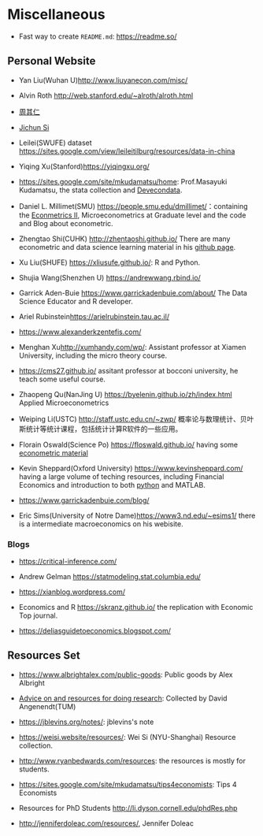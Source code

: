 # Miscellaneous

- Fast way to create `README.md`: <https://readme.so/>





## Personal Website

- Yan Liu(Wuhan U)<http://www.liuyanecon.com/misc/>

- Alvin Roth <http://web.stanford.edu/~alroth/alroth.html>

- [周其仁](http://www.zhouqiren.net/)

- [Jichun Si](http://sijichun.pro/)

- Leilei(SWUFE) dataset <https://sites.google.com/view/leileitilburg/resources/data-in-china>

- Yiqing Xu(Stanford)<https://yiqingxu.org/> 

- <https://sites.google.com/site/mkudamatsu/home>: Prof.Masayuki Kudamatsu, the stata collection and [Devecondata](http://devecondata.blogspot.com/).

-  Daniel L. Millimet(SMU) <https://people.smu.edu/dmillimet/>：containing the [Econmetrics II](https://smu.app.box.com/s/g379c3agpurdv8esmcmjtw11au95nuqr), Microeconometrics at Graduate level and the code and Blog about econometric.

<!-- - <https://www.trentonmize.com/home> -->

- Zhengtao Shi(CUHK) <http://zhentaoshi.github.io/> There are many econometric and data science learning material in his [github page](https://github.com/zhentaoshi?tab).

- Xu Liu(SHUFE) <https://xliusufe.github.io/>: R and Python. 

- Shujia Wang(Shenzhen U) <https://andrewwang.rbind.io/>

- Garrick Aden-Buie <https://www.garrickadenbuie.com/about/> The Data Science Educator and R developer.

- Ariel Rubinstein<https://arielrubinstein.tau.ac.il/> 

- <https://www.alexanderkzentefis.com/>

- Menghan Xu<http://xumhandy.com/wp/>: Assistant professor at Xiamen University, including the micro theory course.

<!-- - Sims <http://www.princeton.edu/~sims/>  -->

- <https://cms27.github.io/> assitant professor at bocconi university, he teach some useful course.

- Zhaopeng Qu(NanJing U) <https://byelenin.github.io/zh/index.html> Applied Microeconometrics

- Weiping Li(USTC) <http://staff.ustc.edu.cn/~zwp/> 概率论与数理统计、贝叶斯统计等统计课程，包括统计计算R软件的一些应用。

- Florain Oswald(Science Po) <https://floswald.github.io/> having some [econometric material](https://scpoecon.github.io/ScPoEconometrics/)

<!-- - Kuan-Pin Lin <https://web.pdx.edu/~crkl/> 在厦门大学的计量经济学课程，b站有相应的课程视频 -->

<!-- - john cochrane <https://www.johnhcochrane.com/> and  -->

- Kevin Sheppard(Oxford University) <https://www.kevinsheppard.com/> having a large volume of teching resources, including Financial Economics and introduction to both [python](https://www.kevinsheppard.com/files/teaching/python/notes/python_introduction_2021.pdf) and MATLAB.

- <https://www.garrickadenbuie.com/blog/>

- Eric Sims(University of Notre Dame)<https://www3.nd.edu/~esims1/> there is a intermediate macroeconomics on his webisite.

### Blogs

- <https://critical-inference.com/>

- Andrew Gelman <https://statmodeling.stat.columbia.edu/>

- <https://xianblog.wordpress.com/>

- Economics and R <https://skranz.github.io/> the replication with Economic Top journal.

- <https://deliasguidetoeconomics.blogspot.com/>

## Resources Set

- <https://www.albrightalex.com/public-goods>: Public goods by Alex Albright

- [Advice on and resources for doing research](https://www.datanecon.org/links/research): Collected by David Angenendt(TUM)

- <https://jblevins.org/notes/>: jblevins's note

- <https://weisi.website/resources/>: Wei Si (NYU-Shanghai) Resource collection. 

- <http://www.ryanbedwards.com/resources>: the resources is mostly for students.

- <https://sites.google.com/site/mkudamatsu/tips4economists>: Tips 4 Economists

- Resources for PhD Students <http://li.dyson.cornell.edu/phdRes.php>

- <http://jenniferdoleac.com/resources/>, Jennifer Doleac
